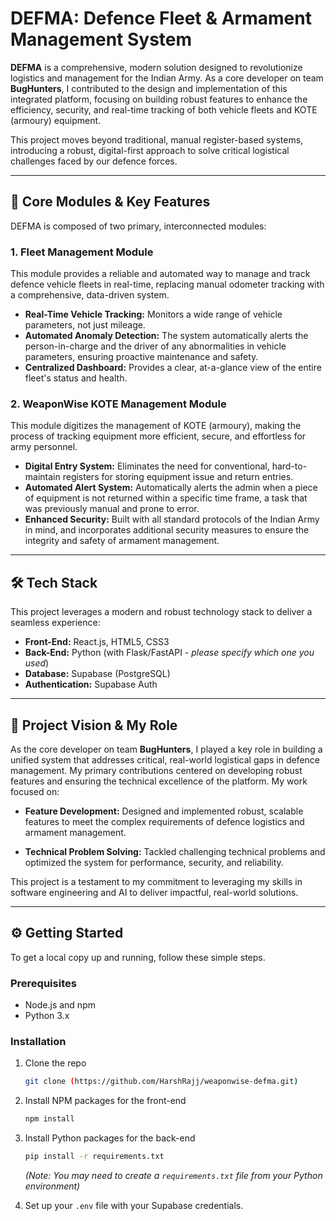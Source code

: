 # DEFMA: Defence Fleet & Armament Management System

**DEFMA** is a comprehensive, modern solution designed to revolutionize logistics and management for the Indian Army. As a core developer on team **BugHunters**, I contributed to the design and implementation of this integrated platform, focusing on building robust features to enhance the efficiency, security, and real-time tracking of both vehicle fleets and KOTE (armoury) equipment.

This project moves beyond traditional, manual register-based systems, introducing a robust, digital-first approach to solve critical logistical challenges faced by our defence forces.

---

## 🚀 Core Modules & Key Features

DEFMA is composed of two primary, interconnected modules:

### 1. **Fleet Management Module**
This module provides a reliable and automated way to manage and track defence vehicle fleets in real-time, replacing manual odometer tracking with a comprehensive, data-driven system.

* **Real-Time Vehicle Tracking:** Monitors a wide range of vehicle parameters, not just mileage.
* **Automated Anomaly Detection:** The system automatically alerts the person-in-charge and the driver of any abnormalities in vehicle parameters, ensuring proactive maintenance and safety.
* **Centralized Dashboard:** Provides a clear, at-a-glance view of the entire fleet's status and health.

### 2. **WeaponWise KOTE Management Module**
This module digitizes the management of KOTE (armoury), making the process of tracking equipment more efficient, secure, and effortless for army personnel.

* **Digital Entry System:** Eliminates the need for conventional, hard-to-maintain registers for storing equipment issue and return entries.
* **Automated Alert System:** Automatically alerts the admin when a piece of equipment is not returned within a specific time frame, a task that was previously manual and prone to error.
* **Enhanced Security:** Built with all standard protocols of the Indian Army in mind, and incorporates additional security measures to ensure the integrity and safety of armament management.

---

## 🛠️ Tech Stack

This project leverages a modern and robust technology stack to deliver a seamless experience:

* **Front-End:** React.js, HTML5, CSS3
* **Back-End:** Python (with Flask/FastAPI - *please specify which one you used*)
* **Database:** Supabase (PostgreSQL)
* **Authentication:** Supabase Auth

---

## 📖 Project Vision & My Role


As the core developer on team **BugHunters**, I played a key role in building a unified system that addresses critical, real-world logistical gaps in defence management. My primary contributions centered on developing robust features and ensuring the technical excellence of the platform. My work focused on:


* **Feature Development:** Designed and implemented robust, scalable features to meet the complex requirements of defence logistics and armament management.


* **Technical Problem Solving:** Tackled challenging technical problems and optimized the system for performance, security, and reliability.


This project is a testament to my commitment to leveraging my skills in software engineering and AI to deliver impactful, real-world solutions.

---

## ⚙️ Getting Started

To get a local copy up and running, follow these simple steps.

### Prerequisites

* Node.js and npm
* Python 3.x

### Installation

1.  Clone the repo
    ```sh
    git clone (https://github.com/HarshRajj/weaponwise-defma.git)
    ```
2.  Install NPM packages for the front-end
    ```sh
    npm install
    ```
3.  Install Python packages for the back-end
    ```sh
    pip install -r requirements.txt
    ```
    *(Note: You may need to create a `requirements.txt` file from your Python environment)*

4.  Set up your `.env` file with your Supabase credentials.
